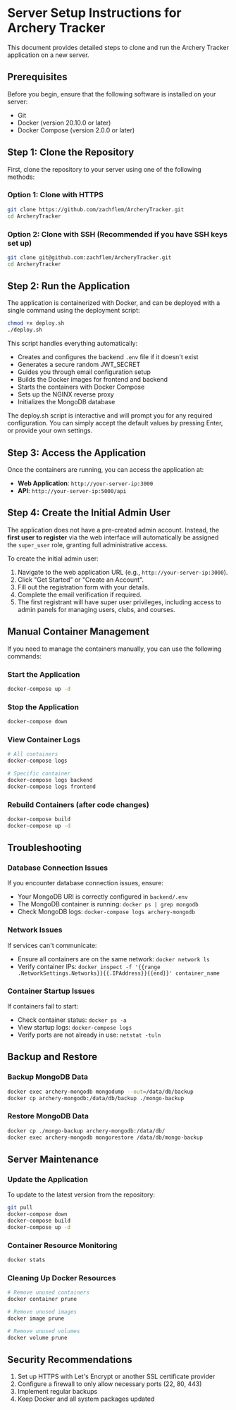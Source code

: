 # Server Setup Instructions for Archery Tracker

This document provides detailed steps to clone and run the Archery Tracker application on a new server.

## Prerequisites

Before you begin, ensure that the following software is installed on your server:

- Git
- Docker (version 20.10.0 or later)
- Docker Compose (version 2.0.0 or later)

## Step 1: Clone the Repository

First, clone the repository to your server using one of the following methods:

### Option 1: Clone with HTTPS

```bash
git clone https://github.com/zachflem/ArcheryTracker.git
cd ArcheryTracker
```

### Option 2: Clone with SSH (Recommended if you have SSH keys set up)

```bash
git clone git@github.com:zachflem/ArcheryTracker.git
cd ArcheryTracker
```

## Step 2: Run the Application

The application is containerized with Docker, and can be deployed with a single command using the deployment script:

```bash
chmod +x deploy.sh
./deploy.sh
```

This script handles everything automatically:
- Creates and configures the backend `.env` file if it doesn't exist
- Generates a secure random JWT_SECRET
- Guides you through email configuration setup
- Builds the Docker images for frontend and backend
- Starts the containers with Docker Compose
- Sets up the NGINX reverse proxy
- Initializes the MongoDB database

The deploy.sh script is interactive and will prompt you for any required configuration. You can simply accept the default values by pressing Enter, or provide your own settings.

## Step 3: Access the Application

Once the containers are running, you can access the application at:

- **Web Application**: `http://your-server-ip:3000`
- **API**: `http://your-server-ip:5000/api`

## Step 4: Create the Initial Admin User

The application does not have a pre-created admin account. Instead, the **first user to register** via the web interface will automatically be assigned the `super_user` role, granting full administrative access.

To create the initial admin user:
1. Navigate to the web application URL (e.g., `http://your-server-ip:3000`).
2. Click "Get Started" or "Create an Account".
3. Fill out the registration form with your details.
4. Complete the email verification if required.
5. The first registrant will have super user privileges, including access to admin panels for managing users, clubs, and courses.

## Manual Container Management

If you need to manage the containers manually, you can use the following commands:

### Start the Application

```bash
docker-compose up -d
```

### Stop the Application

```bash
docker-compose down
```

### View Container Logs

```bash
# All containers
docker-compose logs

# Specific container
docker-compose logs backend
docker-compose logs frontend
```

### Rebuild Containers (after code changes)

```bash
docker-compose build
docker-compose up -d
```

## Troubleshooting

### Database Connection Issues

If you encounter database connection issues, ensure:
- Your MongoDB URI is correctly configured in `backend/.env`
- The MongoDB container is running: `docker ps | grep mongodb`
- Check MongoDB logs: `docker-compose logs archery-mongodb`

### Network Issues

If services can't communicate:
- Ensure all containers are on the same network: `docker network ls`
- Verify container IPs: `docker inspect -f '{{range .NetworkSettings.Networks}}{{.IPAddress}}{{end}}' container_name`

### Container Startup Issues

If containers fail to start:
- Check container status: `docker ps -a`
- View startup logs: `docker-compose logs`
- Verify ports are not already in use: `netstat -tuln`

## Backup and Restore

### Backup MongoDB Data

```bash
docker exec archery-mongodb mongodump --out=/data/db/backup
docker cp archery-mongodb:/data/db/backup ./mongo-backup
```

### Restore MongoDB Data

```bash
docker cp ./mongo-backup archery-mongodb:/data/db/
docker exec archery-mongodb mongorestore /data/db/mongo-backup
```

## Server Maintenance

### Update the Application

To update to the latest version from the repository:

```bash
git pull
docker-compose down
docker-compose build
docker-compose up -d
```

### Container Resource Monitoring

```bash
docker stats
```

### Cleaning Up Docker Resources

```bash
# Remove unused containers
docker container prune

# Remove unused images
docker image prune

# Remove unused volumes
docker volume prune
```

## Security Recommendations

1. Set up HTTPS with Let's Encrypt or another SSL certificate provider
2. Configure a firewall to only allow necessary ports (22, 80, 443)
3. Implement regular backups
4. Keep Docker and all system packages updated
